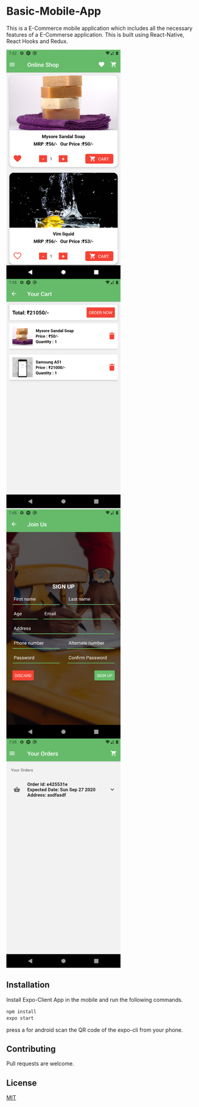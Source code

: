 # Basic-Mobile-App

This is a E-Commerce mobile application which includes all the necessary features of a E-Commerse application.
This is built using React-Native, React Hooks and Redux.

<img align="left" src="https://github.com/ChakravarthiChowdary/Ecommerce-Mobile-App/blob/master/assets/images/mobile-app1.png" width="300" height="600" />

<img src="https://github.com/ChakravarthiChowdary/Ecommerce-Mobile-App/blob/master/assets/images/mobile-app2.png" width="300" height="600" />

<img align="left" src="https://github.com/ChakravarthiChowdary/Ecommerce-Mobile-App/blob/master/assets/images/mobile-app3.png" width="300" height="600" />

<img  src="https://github.com/ChakravarthiChowdary/Ecommerce-Mobile-App/blob/master/assets/images/mobile-app4.png" width="300" height="600" />

## Installation

Install Expo-Client App in the mobile and run the following commands.

```bash
npm install
expo start
```

press a for android
scan the QR code of the expo-cli from your phone.

## Contributing

Pull requests are welcome.

## License

[MIT](https://choosealicense.com/licenses/mit/)

